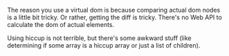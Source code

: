 The reason you use a virtual dom is because comparing actual dom nodes is a little bit tricky.
Or rather, getting the diff is tricky. There's no Web API to calculate the dom of actual elements.

Using hiccup is not terrible, but there's some awkward stuff (like
determining if some array is a hiccup array or just a list of
children).


